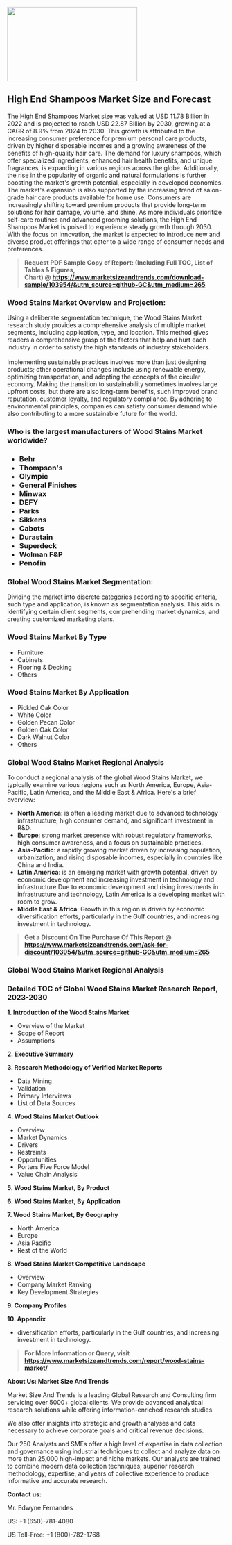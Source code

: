 <p><img class="alignnone size-medium wp-image-20088" src="https://ffe5etoiles.com/wp-content/uploads/2024/12/MST1-300x171.png" alt="" width="300" height="171" /></p><h2>High End Shampoos Market Size and Forecast</h2><p>The High End Shampoos Market size was valued at USD 11.78 Billion in 2022 and is projected to reach USD 22.87 Billion by 2030, growing at a CAGR of 8.9% from 2024 to 2030. This growth is attributed to the increasing consumer preference for premium personal care products, driven by higher disposable incomes and a growing awareness of the benefits of high-quality hair care. The demand for luxury shampoos, which offer specialized ingredients, enhanced hair health benefits, and unique fragrances, is expanding in various regions across the globe. Additionally, the rise in the popularity of organic and natural formulations is further boosting the market's growth potential, especially in developed economies. The market's expansion is also supported by the increasing trend of salon-grade hair care products available for home use. Consumers are increasingly shifting toward premium products that provide long-term solutions for hair damage, volume, and shine. As more individuals prioritize self-care routines and advanced grooming solutions, the High End Shampoos Market is poised to experience steady growth through 2030. With the focus on innovation, the market is expected to introduce new and diverse product offerings that cater to a wide range of consumer needs and preferences.</p></p><blockquote id="" class=""><strong>Request PDF Sample Copy of Report: (Including Full TOC, List of Tables &amp; Figures, Chart)&nbsp;@&nbsp;<strong><a href="https://www.marketsizeandtrends.com/download-sample/103954/&utm_source=github-GC&utm_medium=265" target="_blank">https://www.marketsizeandtrends.com/download-sample/103954/&utm_source=github-GC&utm_medium=265</a></strong></strong></blockquote><h3 id="" class="">Wood Stains Market&nbsp;Overview and Projection:</h3><p id="" class="">Using a deliberate segmentation technique, the Wood Stains Market research study provides a comprehensive analysis of multiple market segments, including application, type, and location. This method gives readers a comprehensive grasp of the factors that help and hurt each industry in order to satisfy the high standards of industry stakeholders. <br /> <br />Implementing sustainable practices involves more than just designing products; other operational changes include using renewable energy, optimizing transportation, and adopting the concepts of the circular economy. Making the transition to sustainability sometimes involves large upfront costs, but there are also long-term benefits, such improved brand reputation, customer loyalty, and regulatory compliance. By adhering to environmental principles, companies can satisfy consumer demand while also contributing to a more sustainable future for the world.</p><h3 id="" class="">Who is the largest manufacturers of&nbsp;Wood Stains Market worldwide?</h3><h3 class=""><p><ul><li>Behr </li><li> Thompson's </li><li> Olympic </li><li> General Finishes </li><li> Minwax </li><li> DEFY </li><li> Parks </li><li> Sikkens </li><li> Cabots </li><li> Durastain </li><li> Superdeck </li><li> Wolman F&P </li><li> Penofin</li></ul></p></h3><h3 id="" class="">Global&nbsp;Wood Stains Market Segmentation:</h3><p id="" class="">Dividing the market into discrete categories according to specific criteria, such type and application, is known as segmentation analysis. This aids in identifying certain client segments, comprehending market dynamics, and creating customized marketing plans.</p><h3 id="" class="">Wood Stains Market&nbsp;By Type</h3><p><p><ul><li>Furniture</li><li> Cabinets</li><li> Flooring & Decking</li><li> Others</p></li></ul></p></p><h3 id="" class="">Wood Stains Market&nbsp;By Application</h3><p class=""><p><ul><li>Pickled Oak Color</li><li> White Color</li><li> Golden Pecan Color</li><li> Golden Oak Color</li><li> Dark Walnut Color</li><li> Others</li></ul></p></p><h3 id="" class="">Global Wood Stains Market Regional Analysis</h3><p id="" class="">To conduct a regional analysis of the global Wood Stains Market, we typically examine various regions such as North America, Europe, Asia-Pacific, Latin America, and the Middle East &amp; Africa. Here's a brief overview:</p><ul><li><strong>North America</strong>: is often a leading market due to advanced technology infrastructure, high consumer demand, and significant investment in R&amp;D.</li><li><strong>Europe</strong>: strong market presence with robust regulatory frameworks, high consumer awareness, and a focus on sustainable practices.</li><li><strong>Asia-Pacific</strong>: a rapidly growing market driven by increasing population, urbanization, and rising disposable incomes, especially in countries like China and India.</li><li><strong>Latin America</strong>: is an emerging market with growth potential, driven by economic development and increasing investment in technology and infrastructure.Due to economic development and rising investments in infrastructure and technology, Latin America is a developing market with room to grow.</li><li><strong>Middle East &amp; Africa</strong>: Growth in this region is driven by economic diversification efforts, particularly in the Gulf countries, and increasing investment in technology.</li></ul><blockquote id="" class=""><strong>Get a Discount On The Purchase Of This Report @ <strong><a href="https://www.marketsizeandtrends.com/ask-for-discount/103954/&utm_source=github-GC&utm_medium=265" target="_blank">https://www.marketsizeandtrends.com/ask-for-discount/103954/&utm_source=github-GC&utm_medium=265</a></strong></strong></blockquote><h3 id="" class="">Global Wood Stains Market Regional Analysis</h3><h3 id="" class="">Detailed TOC of Global Wood Stains Market Research Report, 2023-2030</h3><p id="" class=""><strong>1. Introduction of the Wood Stains Market</strong></p><ul><li>Overview of the Market</li><li>Scope of Report</li><li>Assumptions</li></ul><p id="" class=""><strong>2. Executive Summary</strong></p><p id="" class=""><strong>3. Research Methodology of Verified Market Reports</strong></p><ul><li>Data Mining</li><li>Validation</li><li>Primary Interviews</li><li>List of Data Sources</li></ul><p id="" class=""><strong>4. Wood Stains Market Outlook</strong></p><ul><li>Overview</li><li>Market Dynamics</li><li>Drivers</li><li>Restraints</li><li>Opportunities</li><li>Porters Five Force Model</li><li>Value Chain Analysis</li></ul><p id="" class=""><strong>5. Wood Stains Market, By Product</strong></p><p id="" class=""><strong>6. Wood Stains Market, By Application</strong></p><p id="" class=""><strong>7. Wood Stains Market, By Geography</strong></p><ul><li>North America</li><li>Europe</li><li>Asia Pacific</li><li>Rest of the World</li></ul><p id="" class=""><strong>8. Wood Stains Market Competitive Landscape</strong></p><ul><li>Overview</li><li>Company Market Ranking</li><li>Key Development Strategies</li></ul><p id="" class=""><strong>9. Company Profiles</strong></p><p id="" class=""><strong>10. Appendix</strong></p><ul><li>diversification efforts, particularly in the Gulf countries, and increasing investment in technology.</li></ul><blockquote id="" class=""><strong>For More Information or Query, visit <strong><strong><a href="https://www.marketsizeandtrends.com/report/wood-stains-market/" target="_blank">https://www.marketsizeandtrends.com/report/wood-stains-market/</a></strong></strong></strong></blockquote><p id="" class=""><strong>About Us: Market Size And Trends</strong></p><p id="" class="">Market Size And Trends is a leading Global Research and Consulting firm servicing over 5000+ global clients. We provide advanced analytical research solutions while offering information-enriched research studies.</p><p id="" class="">We also offer insights into strategic and growth analyses and data necessary to achieve corporate goals and critical revenue decisions.</p><p id="" class="">Our 250 Analysts and SMEs offer a high level of expertise in data collection and governance using industrial techniques to collect and analyze data on more than 25,000 high-impact and niche markets. Our analysts are trained to combine modern data collection techniques, superior research methodology, expertise, and years of collective experience to produce informative and accurate research.</p><p id="" class=""><strong>Contact us:</strong></p><p id="" class="">Mr. Edwyne Fernandes</p><p id="" class="">US: +1 (650)-781-4080</p><p id="" class="">US Toll-Free: +1 (800)-782-1768</p>
